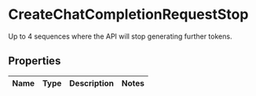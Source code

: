 

# CreateChatCompletionRequestStop

Up to 4 sequences where the API will stop generating further tokens. 

## Properties

Name | Type | Description | Notes
------------ | ------------- | ------------- | -------------



